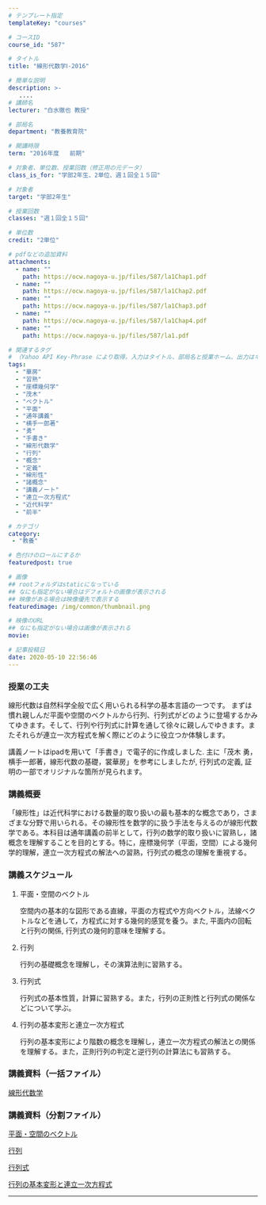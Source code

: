 ```yaml
---
# テンプレート指定
templateKey: "courses"

# コースID
course_id: "587"

# タイトル
title: "線形代数学Ⅰ-2016"

# 簡単な説明
description: >-
   ....
# 講師名
lecturer: "白水徹也 教授"

# 部局名
department: "教養教育院"

# 開講時限
term: "2016年度	前期"

# 対象者、単位数、授業回数（修正用の元データ）
class_is_for: "学部2年生、2単位、週１回全１５回"

# 対象者
target: "学部2年生"

# 授業回数
classes: "週１回全１５回"

# 単位数
credit: "2単位"

# pdfなどの追加資料
attachments:
  - name: "" 
    path: https://ocw.nagoya-u.jp/files/587/la1Chap1.pdf
  - name: "" 
    path: https://ocw.nagoya-u.jp/files/587/la1Chap2.pdf
  - name: "" 
    path: https://ocw.nagoya-u.jp/files/587/la1Chap3.pdf
  - name: "" 
    path: https://ocw.nagoya-u.jp/files/587/la1Chap4.pdf
  - name: "" 
    path: https://ocw.nagoya-u.jp/files/587/la1.pdf

# 関連するタグ
# （Yahoo API Key-Phrase により取得。入力はタイトル、部局名と授業ホーム、出力はキーフレーズ（tags））
tags:
  - "華房"
  - "習熟"
  - "座標幾何学"
  - "茂木"
  - "ベクトル"
  - "平面"
  - "通年講義"
  - "横手一郎著"
  - "勇"
  - "手書き"
  - "線形代数学"
  - "行列"
  - "概念"
  - "定義"
  - "線形性"
  - "諸概念"
  - "講義ノート"
  - "連立一次方程式"
  - "近代科学"
  - "前半"

# カテゴリ
category:
 - "教養"

# 色付けのロールにするか
featuredpost: true

# 画像
## rootフォルダはstaticになっている
## なにも指定がない場合はデフォルトの画像が表示される
## 映像がある場合は映像優先で表示する
featuredimage: /img/common/thumbnail.png

# 映像のURL
## なにも指定がない場合は画像が表示される
movie: 

# 記事投稿日
date: 2020-05-10 22:56:46
---
```





### 授業の工夫
 
線形代数は自然科学全般で広く用いられる科学の基本言語の一つです。 まずは慣れ親しんだ平面や空間のベクトルから行列、行列式がどのように登場するかみてゆきます。そして、行列や行列式に計算を通して徐々に親しんでゆきます。またそれらが連立一次方程式を解く際にどのように役立つか体験します。

 講義ノートはipadを用いて「手書き」で電子的に作成しました. 主に「茂木 勇，横手一郎著，線形代数の基礎，裳華房」を参考にしましたが, 行列式の定義, 証明の一部でオリジナルな箇所が見られます。






### 講義概要

「線形性」は近代科学における数量的取り扱いの最も基本的な概念であり，さまざまな分野で用いられる。その線形性を数学的に扱う手法を与えるのが線形代数学である。本科目は通年講義の前半として，行列の数学的取り扱いに習熟し，諸概念を理解することを目的とする。特に，座標幾何学（平面，空間）による幾何学的理解，連立一次方程式の解法への習熟，行列式の概念の理解を重視する。




### 講義スケジュール

1. 平面・空間のベクトル
 
	空間内の基本的な図形である直線，平面の方程式や方向ベクトル，法線ベクトルなどを通して，方程式に対する幾何的感覚を養う。また, 平面内の回転と行列の関係, 行列式の幾何的意味を理解する。
 
2. 行列

	行列の基礎概念を理解し，その演算法則に習熟する。
 
3. 行列式

	行列式の基本性質，計算に習熟する。また，行列の正則性と行列式の関係などについて学ぶ。
 
4. 行列の基本変形と連立一次方程式

	行列の基本変形により階数の概念を理解し，連立一次方程式の解法との関係を理解する。また，正則行列の判定と逆行列の計算法にも習熟する。
 


### 講義資料（一括ファイル）

[線形代数学](https://ocw.nagoya-u.jp/files/587/la1.pdf) 

### 講義資料（分割ファイル）

[平面・空間のベクトル](https://ocw.nagoya-u.jp/files/587/la1Chap1.pdf) 



[行列](https://ocw.nagoya-u.jp/files/587/la1Chap2.pdf) 



[行列式](https://ocw.nagoya-u.jp/files/587/la1Chap3.pdf) 



[行列の基本変形と連立一次方程式](https://ocw.nagoya-u.jp/files/587/la1Chap4.pdf) 












-----